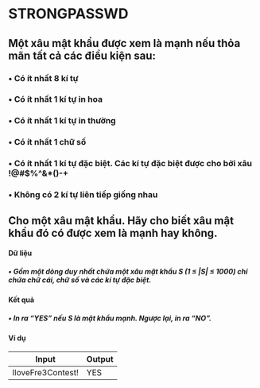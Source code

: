 # STRONGPASSWD
## Một xâu mật khẩu được xem là mạnh nếu thỏa mãn tất cả các điều kiện sau:
### •  Có ít nhất 8 kí tự
### •  Có ít nhất 1 kí tự in hoa
### •  Có ít nhất 1 kí tự in thường
### •  Có ít nhất 1 chữ số
### •  Có ít nhất 1 kí tự đặc biệt. Các kí tự đặc biệt được cho bởi xâu !@#$%^&*()-+
### •  Không có 2 kí tự liên tiếp giống nhau
## Cho một xâu mật khẩu. Hãy cho biết xâu mật khẩu đó có được xem là mạnh hay không.
#### Dữ liệu
#####  •  Gồm một dòng duy nhất chứa một xâu mật khẩu S (1 ≤ |S| ≤ 1000) chỉ chứa chữ cái, chữ số và các kí tự đặc biệt.
#### Kết quả
#####  •  In ra “YES” nếu S là mật khẩu mạnh. Ngược lại, in ra “NO”.
#### Ví dụ
| Input            | Output |
|-------           |--------|
|IloveFre3Contest! |YES     |
